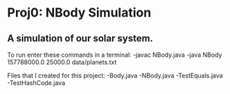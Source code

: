 # Proj0: NBody Simulation

## A simulation of our solar system. 

To run enter these commands in a terminal:
-javac NBody.java
-java NBody 157788000.0 25000.0 data/planets.txt


Files that I created for this project:
-Body.java
-NBody.java
-TestEquals.java
-TestHashCode.java
